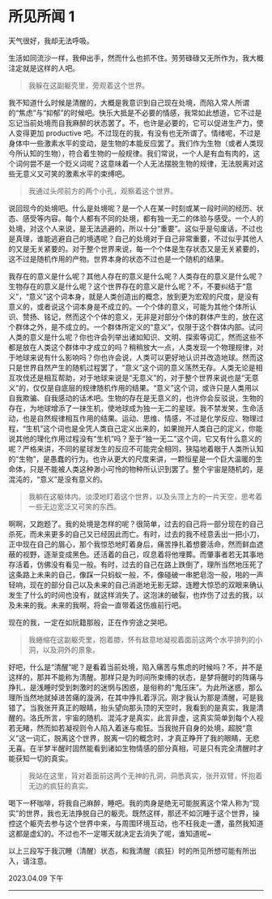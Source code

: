 # 所见所闻 1

天气很好，我却无法呼吸。

生活如同流沙一样，我伸出手，然而什么也抓不住。劳劳碌碌又无所作为，我大概注定就是这样的人吧。

> 我躲在这副躯壳里，旁观着这个世界。

我不知道什么时候是清醒的，大概是我意识到自己现在处境，而陷入常人所谓的“焦虑”与“抑郁”的时候吧。快乐大抵是不必要的情感，我常如此想道，它不过是忘记当前处境而自我麻醉的状态罢了。不，也许是必要的，它可以促进生产力，使人变得更加 productive 吧。不过现在的我，有没有也无所谓了。情绪呢，不过是身体中一些激素水平的变动，是生物的本能反应罢了。我们作为生物（或者人类现今所认知的生物），符合着生物的一般规律。我们常说，一个人是有血有肉的，这个词何尝不是一个贬义词呢？这意味着一个人无法摆脱生物的规律，无法脱离对这些无意义又可笑的激素水平的束缚吧。

> 我通过头颅前方的两个小孔，观察着这个世界。

说回现今的处境吧。什么是处境呢？是一个人在某一时刻或某一段时间的经历、状态、感受等内容。每个人都有不同的处境，都有独一无二的体验与感受。一个人的处境，对这个人来说，是无法逃避的，所以十分“重要”。这似乎是句废话，不过也是真理，谁能逃避自己的境遇呢？自己的处境对于自己非常重要，不过似乎其他人的又是无关紧要的。对于整个世界来说，每一个个体是生存状态又是无关紧要的，这不过是随机作用的产物。世界本身的状态不过也是一个随机的结果。

我存在的意义是什么呢？其他人存在的意义是什么呢？人类存在的意义是什么呢？生物存在的意义是什么呢？这个世界存在的意义是什么呢？不，不要纠结于“意义”，“意义”这个词本身，就是人类创造出的概念，放到更为宏观的尺度，是没有意义的，或者说这个词本身是不成立的。一个个体的意义，可能为其他个体所认识、赞扬、铭记，然而这个个体的意义，无非是对部分个体的群体产生的，放在这个群体之外，是不成立的。一个群体所定义的“意义”，仅限于这个群体内部。试问人类的意义是什么呢？你也许会列举出诸如知识、文明、探索等词汇，然而这些不都是放在人类这个群体中才成立的吗？稍稍放大一点，人类发现一个物理规律，对于地球来说有什么影响吗？你也许会说，人类可以更好地认识并改造地球。然而这只是世界自然产生的随机过程罢了，“意义”这个词的意义荡然无存。人类无论是相互攻伐还是相互帮助，对于地球来说是“无意义”的，对于整个世界来说也是“无意义”的，仅仅是自底层的规律随机作用的结果。“意义”这个词，或许只是人类用以自我欺骗、自我感动的话术吧。生物的存在是无意义的，也许你会反驳说，生物的存在，为地球增添了一抹生机，使地球成为独一无二的星球。我不禁发笑，生命活动，也是自然规律相互作用的结果。运动、思维、情感，不过是化学反应、物理过程，“生机”这个词也是全凭人类自己定义出来的，如果抛开人类自己的定义，你能说其他的理化作用过程没有“生机”吗？至于“独一无二”这个词，它又有什么意义的呢？严格来讲，不同的星球发生的反应不可能完全相同，狭隘地着眼于人类所认知的“生物”，是愚蠢的行为。也许从更大的尺度来讲，一颗恒星是一个巨大温暖的生命体，只是不能被人类这种渺小可怜的物种所认识到罢了。整个宇宙是随机的，是混沌的，“意义”是没有意义的。

> 我躺在这躯体内。淡漠地盯着这个世界，以及头顶上方的一片天空，思考着一些无边宽泛又可笑的东西。

啊啊，又跑题了。我的处境是怎样的呢？很简单，过去的自己将一部分现在的自己杀死，而未来更多的自己又已经因此而亡。有时，过去的我不经意丢出一把小刀，正中现在自己的眉心，那个我惊恐地盯着身后，痛苦挣扎着想要活命，然而鲜血遮蔽的视野，逐渐变成黑色。还活着的自己，叹息着将他埋葬。而肇事者若无其事地存活着，仿佛没有看见一般。有时，过去的自己在路上跌倒了，理所当然地压死了这条路上未来的自己，像踩一只蚂蚁一般，不，像碰破一串肥皂泡一般，啪的一声轻响，现在的部分自己以及未来的自己消逝地无影无踪，连瞪大惊恐的双眼来确认发生了什么的时间也没有，就这样消失了。这泡沫的破裂，也炸伤了过去的我，以及未来的我。未来的我啊，将会一直带着这伤痕前行吧。

现在的我，一定在如阮籍那般，正在作穷途之哭吧。

> 我蜷缩在这副躯壳里，抱着膝，怀有敌意地凝视着面前这两个水平排列的小洞，以及洞外的景象。

好吧，什么是“清醒”呢？是看着当前处境，陷入痛苦与焦虑的时候吗？不，并不是这样的，那并不能称为清醒。那样只是为时间所束缚的状态，是梦将醒时的阵痛与挣扎，是浅睡时受到刺激时的迷惘与困惑，是俗称的“鬼压床”。为此所迷惑，那么理所当然地就掉进苦痛的漩涡，在其中挣扎着浮沉。刚才我认为那是清醒，可是我错了。当我张开真正的眼睛，抬头望向那头顶的天空时，我看到的是真实，我是清醒的。洛氏所言，宇宙的随机、混沌才是真实，此言非虚，这真实简单到每个人视若无睹，然而如若凝视则令人陷入着迷与痴狂。当我抛开自身的处境，超脱“意义”这一词汇，脱离这个世界，脱离一切的概念时，才真正睁开了我的眼睛，无悲无喜。在半梦半醒时固然能看到诸如生物情感的部分真相，可是只有完全清醒时才能获知一切的真实。

> 我站在这里，背对着面前这两个无神的孔洞，洞悉真实，张开双臂，怀抱着无边的疯狂的真实。

喝下一杯咖啡，将我自己麻醉，睡吧。我的肉身是绝无可能脱离这个常人称为“现实”的世界，我也无法挣脱自己的躯壳。既然这样，那还不如沉睡于这个世界，操控这个躯壳去参与这个世界中来，与周围环境互动，也不枉我走一遭，虽然我知道这都是虚幻的。不过也不一定哪天就决定去消失了呢，谁知道呢~

以上三段写于我沉睡（清醒）状态，和我清醒（疯狂）时的所见所想可能有所出入，请注意。

2023.04.09 下午

---
